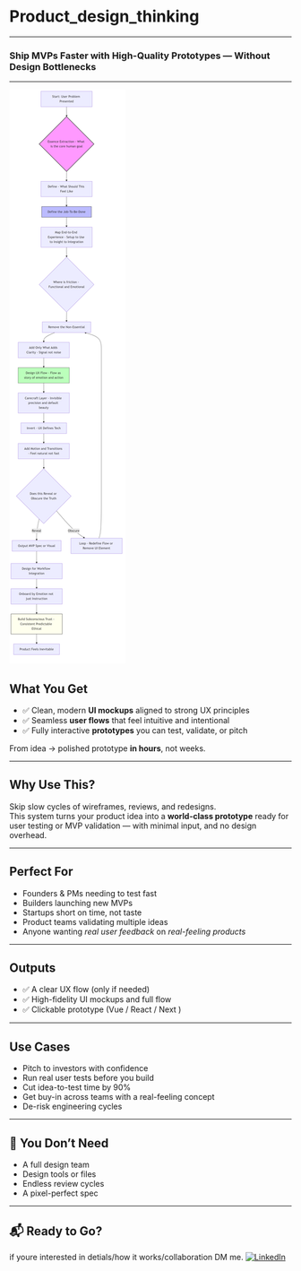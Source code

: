 # Product_design_thinking
---

### Ship MVPs Faster with High-Quality Prototypes — Without Design Bottlenecks

---

![behind_the_scenes](product_design.png)

##  What You Get

- ✅ Clean, modern **UI mockups** aligned to strong UX principles  
- ✅ Seamless **user flows** that feel intuitive and intentional  
- ✅ Fully interactive **prototypes** you can test, validate, or pitch

From idea → polished prototype **in hours**, not weeks.

---

##  Why Use This?

Skip slow cycles of wireframes, reviews, and redesigns.  
This system turns your product idea into a **world-class prototype** ready for user testing or MVP validation — with minimal input, and no design overhead.

---

##  Perfect For

- Founders & PMs needing to test fast
- Builders launching new MVPs
- Startups short on time, not taste
- Product teams validating multiple ideas
- Anyone wanting *real user feedback* on *real-feeling products*

---


##  Outputs 

- ✅ A clear UX flow (only if needed)
- ✅ High-fidelity UI mockups and full flow
- ✅ Clickable prototype (Vue / React / Next )

---

##  Use Cases

- Pitch to investors with confidence
- Run real user tests before you build
- Cut idea-to-test time by 90%
- Get buy-in across teams with a real-feeling concept
- De-risk engineering cycles

---

## 🛑 You Don’t Need

- A full design team  
- Design tools or files  
- Endless review cycles  
- A pixel-perfect spec

---

## 📬 Ready to Go?

if youre interested in detials/how it works/collaboration DM me. [![LinkedIn](https://img.shields.io/badge/LinkedIn-Connect-blue?style=flat&logo=linkedin)](https://www.linkedin.com/in/kseniya-hudacheuskaya-0037b8264/)
 

